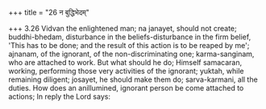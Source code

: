 +++
title = "26 न बुद्धिभेदम्"

+++
3.26 Vidvan the enlightened man; na janayet, should not create;
buddhi-bhedam, disturbance in the beliefs-disturbance in the firm
belief, 'This has to be done; and the result of this action is to be
reaped by me'; ajnanam, of the ignorant, of the non-discriminating one;
karma-sanginam, who are attached to work. But what should he do; Himself
samacaran, working, performing those very activities of the ignorant;
yuktah, while remaining diligent; josayet, he should make them do;
sarva-karmani, all the duties. How does an anillumined, ignorant person
be come attached to actions; In reply the Lord says:
